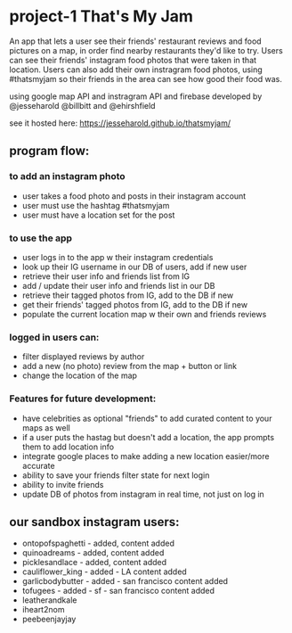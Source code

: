 # project-1 That's My Jam

An app that lets a user see their friends' restaurant reviews and food pictures on a map, in order find nearby restaurants they'd like to try.
Users can see their friends' instagram food photos that were taken in that location.
Users can also add their own instragram food photos, using #thatsmyjam so their friends in the area can see how good their food was.

using google map API
and instragram API
and firebase
developed by @jesseharold @billbitt and @ehirshfield

see it hosted here:
https://jesseharold.github.io/thatsmyjam/

## program flow:

### to add an instagram photo
* user takes a food photo and posts in their instagram account 
* user must use the hashtag #thatsmyjam 
* user must have a location set for the post

### to use the app
* user logs in to the app w their instagram credentials
* look up their IG username in our DB of users, add if new user
* retrieve their user info and friends list from IG
* add / update their user info and friends list in our DB
* retrieve their tagged photos from IG, add to the DB if new
* get their friends' tagged photos from IG, add to the DB if new
* populate the current location map w their own and friends reviews

### logged in users can:
* filter displayed reviews by author
* add a new (no photo) review from the map + button or link
* change the location of the map

### Features for future development:
* have celebrities as optional "friends" to add curated content to your maps as well
* if a user puts the hastag but doesn't add a location, the app prompts them to add location info
* integrate google places to make adding a new location easier/more accurate
* ability to save your friends filter state for next login
* ability to invite friends
* update DB of photos from instagram in real time, not just on log in

## our sandbox instagram users:
* ontopofspaghetti - added, content added
* quinoadreams - added, content added
* picklesandlace - added, content added
* cauliflower_king - added - LA content added
* garlicbodybutter - added - san francisco content added
* tofugees - added - sf - san francisco content added
* leatherandkale
* iheart2nom
* peebeenjayjay
